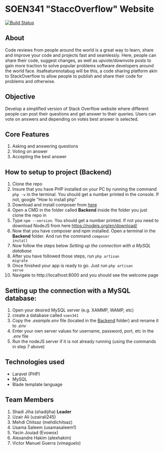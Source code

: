 # SOEN341 "StaccOverflow" Website
[![Build Status](https://app.travis-ci.com/vimaguelo/SOEN341.svg?branch=main)](https://app.travis-ci.com/vimaguelo/SOEN341)

## About
Code reviews from people around the world is a great way to learn, share and improve your code and projects fast and seamlessly. Here, people can share their code, suggest changes, as well as upvote/downvote posts to gain more traction to solve popular problems software developers around the world face. itsafeaturenotabug will be this, a code sharing platform akin to StackOverflow to allow people to publish and share their code for problems and otherwise.

## Objective 
Develop a simplified version of Stack Overflow website where different people can post their questions and get answer to their queries. Users can vote on answers and depending on votes best answer is selected.

## Core Features
1. Asking and answering questions
2. Voting on answer
3. Accepting the best answer

## How to setup to project (Backend)

1. Clone the repo
2. Insure that you have PHP installed on your PC by running the command <code>php -v</code> in the terminal. You should get a number printed in the console. If not, google "How to install php"
3. Download and install composer from <a href="https://getcomposer.org/download/">here</a>
4. Open a CMD in the folder called <b>Backend</b> inside the folder you just clone the repo in
5. Type <code>npm --version</code>. You should get a number printed. If not you need to download
   NodeJS from here https://nodejs.org/en/download/
6. Now that you have composer and npm installed. Open a terminal in the <b>Backend</b> folder. And run the command <code>composer install</code>
7. Now follow the steps below <i>Setting up the connection with a MySQL database</i>
8. After you have followed those steps, run <code>php artisan migrate</code>
9. Once finished your app is ready to go. Just run <code>php artisan serve</code>
10. Navigate to http://localhost:8000 and you should see the welcome page

## Setting up the connection with a MySQL database:

1. Open your desired MySQL server (e.g. XAMMP, WAMP, etc)
2. create a database called <code>soen341</code>
3. Copy the <i>.example.env</i> file (located in the <u>Backend</u> folder) and rename it to <i>.env</i>
4. Enter your own server values for username, password, port, etc in the <i>.env</i> file
5. Run the nodeJS server if it is not already running (using the commands in step 7 above)

## Technologies used
* Laravel (PHP)
* MySQL
* Blade template language

## Team Members

1. Shadi Jiha (shadijiha) <b>Leader</b>
2. Uzair Ali (uzairali245)
3. Mehdi Chitsaz (mehdichitsaz)
4. Usama Saleem (usamasaleem1)
5. Yacin Jouiad (Evowox)
6. Alexandre Hakim (alexhakim)
7. Victor Manuel Guerra (vimaguelo)

